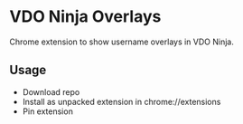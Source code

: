 # VDO Ninja Overlays

Chrome extension to show username overlays in VDO Ninja.

## Usage

- Download repo
- Install as unpacked extension in chrome://extensions
- Pin extension
